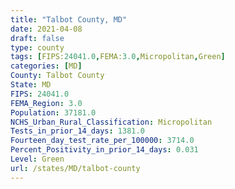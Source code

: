 ```yaml
---
title: "Talbot County, MD"
date: 2021-04-08
draft: false
type: county
tags: [FIPS:24041.0,FEMA:3.0,Micropolitan,Green]
categories: [MD]
County: Talbot County
State: MD
FIPS: 24041.0
FEMA_Region: 3.0
Population: 37181.0
NCHS_Urban_Rural_Classification: Micropolitan
Tests_in_prior_14_days: 1381.0
Fourteen_day_test_rate_per_100000: 3714.0
Percent_Positivity_in_prior_14_days: 0.031
Level: Green
url: /states/MD/talbot-county
---
```



